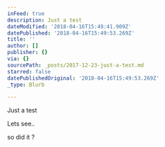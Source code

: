 ```yaml
---
inFeed: true
description: Just a test
dateModified: '2018-04-16T15:49:41.909Z'
datePublished: '2018-04-16T15:49:53.269Z'
title: ''
author: []
publisher: {}
via: {}
sourcePath: _posts/2017-12-23-just-a-test.md
starred: false
datePublishedOriginal: '2018-04-16T15:49:53.269Z'
_type: Blurb

---
```

Just a test

Lets see..

so did it ?